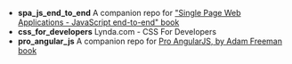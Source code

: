 - **spa_js_end_to_end** A companion repo for ["Single Page Web Applications - JavaScript end-to-end" book](http://www.manning.com/mikowski/)
- **css_for_developers** Lynda.com - CSS For Developers
- **pro_angular_js** A companion repo for [Pro AngularJS, by Adam Freeman book](http://www.apress.com/9781430264484)